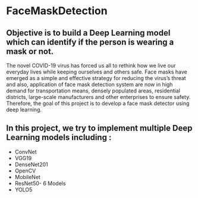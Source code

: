 # FaceMaskDetection

## Objective is to build a Deep Learning model which can identify if the person is wearing a mask or not.

The novel COVID-19 virus has forced us all to rethink how we live our everyday lives while keeping ourselves and others safe. Face masks have emerged as a simple and effective strategy for reducing the virus’s threat and also, application of face mask detection system are now in high demand for transportation means, densely populated areas, residential districts, large-scale manufacturers and other enterprises to ensure safety. Therefore, the goal of this project is to develop a face mask detector using deep learning.

## In this project, we try to implement multiple Deep Learning models including : 


*   ConvNet
*   VGG19
*   DenseNet201
*   OpenCV
*   MobileNet
*   ResNet50- 6 Models
*   YOLO5

